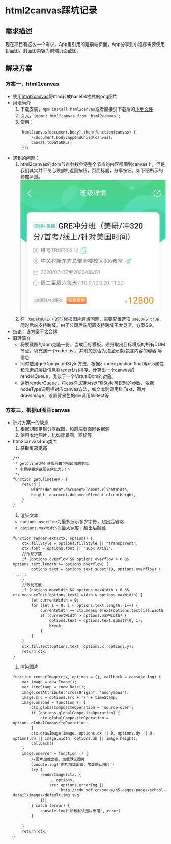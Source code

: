 # html2canvas踩坑记录
## 需求描述
现在项目有这么一个需求，App里引用的是前端页面，App分享到小程序需要使用封面图，封面图内容为前端页面截图。
## 解决方案
### 方案一，html2canvas  
- 使用[html2canvas](https://github.com/niklasvh/html2canvas)将html转成base64格式的png图片
- 用法简介
    1. 下载安装，`npm install html2canvas`或者直接引下载后的[本地文件](https://github.com/niklasvh/html2canvas/releases)
    2. 引入，`import html2canvas from 'html2canvas';`
    3. 使用：
    ``` 
        html2canvas(document.body).then(function(canvas) {
            //document.body.appendChild(canvas);
            canvas.toDataURL()
        });
    ```
- 遇到的问题：
    1. html2canvas的dom节点参数会将整个节点的内容都画到canvas上，但是我们其实并不关心顶部的返回按钮，页面标题，分享按钮，如下图所示的顶部区域。
    ![截图示例](./images/img1.jpg)
    2. 在 `.toDataURL()` 的时候报图片跨域问题，需要配置选项 `useCORS:true`，同时后端支持跨域。由于公司后端配置支持跨域不太灵活，方案GG。
- 结论：该方案不太合适
- 原理简介
    - 将要截图的dom克隆一份，当成目标模板，递归取出目标模版的所有DOM节点，填充到一个rederList，并附加是否为顶层元素/包含内容的容器 等信息
    - 同时使用getComputedStyle方法，根据z-index postion float等css属性和元素的层级信息将rederList排序，计算出一个canvas的renderQueue，类似于一个VirtualDom的对象。
    - 遍历renderQueue，将css样式转为setFillStyle可识别的参数，依据nodeType调用相对应canvas方法，如文本则调用fillText，图片drawImage，设置背景色的div调用fillRect等
### 方案三，根据ui图画canvas
- 针对方案一的缺点
    1. 根据UI图定制分享截图，和前端页面同数据源
    2. 使用本地图片，比如背景图，图标等
- htm2canvas4mp类库
    1. 获取屏幕宽高
    ```
    /**
     * getClinetWH 获取屏幕可视区域的宽高
     * 小程序要求截图长款比为5：4
     */
    function getClinetWH() {
        return {
            width:document.documentElement.clientWidth,
            height: document.documentElement.clientHeight,
        }
    }
    ```
    1. 渲染文本
    - `options.overflow`为最多展示多少字符，超出后省略
    - `options.maxWidth`为最大宽度，超出后隐藏
    ```
    function renderText(ctx, options) {
        ctx.fillStyle = options.fillStyle || "transparent";
        ctx.font = options.font || "16px Arial";
        //限制字数
        if (options.overflow && options.overflow > 0 && options.text.length >= options.overflow) {
            options.text = options.text.substr(0, options.overflow) + '...';
        }
        //限制宽度
        if (options.maxWidth && options.maxWidth > 0 && ctx.measureText(options.text).width > options.maxWidth) {
            let currentWidth = 0;
            for (let i = 0; i < options.text.length; i++) {
                currentWidth += ctx.measureText(options.text[i]).width
                if (currentWidth > options.maxWidth) {
                    options.text = options.text.substr(0, i);
                    break;
                }
            }
        }
        ctx.fillText(options.text, options.x, options.y);
        return ctx;
    }
    ```
    1. 渲染图片
    ```
    function renderImage(ctx, options = {}, callback = console.log) {
        var image = new Image();
        var timeStamp = +new Date();
        image.setAttribute("crossOrigin", 'anonymous');
        image.src = options.src + '?' + timeStamp;
        image.onload = function () {
            ctx.globalCompositeOperation = 'source-over';
            if (options.globalCompositeOperation) {
                ctx.globalCompositeOperation = options.globalCompositeOperation;
            }
            ctx.drawImage(image, options.dx || 0, options.dy || 0, options.dw || image.width, options.dh || image.height);
            callback()
        }
        image.onerror = function () {
            //图片加载出错，加载默认图片
            console.log('图片加载出错，加载默认图片')
            try {
                renderImage(ctx, {
                    ...options,
                    src: options.errorImg ||
                        'http://cdn.xdf.cn/souke/h5-pages/pages/school-detail/images/default-img.svg'
                });
            } catch (error) {
                console.log('加载默认图片出错', error)
            }
    
        }
        return ctx;
    }
    ```